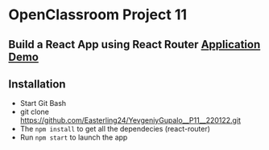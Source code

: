 # OpenClassroom Project 11

## Build a React App using React Router [Application Demo](https://easterling24.github.io/YevgeniyGupalo__P11__220122)

## Installation
* Start Git Bash
* git clone https://github.com/Easterling24/YevgeniyGupalo__P11__220122.git
* The `npm install` to get all the dependecies (react-router)
* Run `npm start` to launch the app

